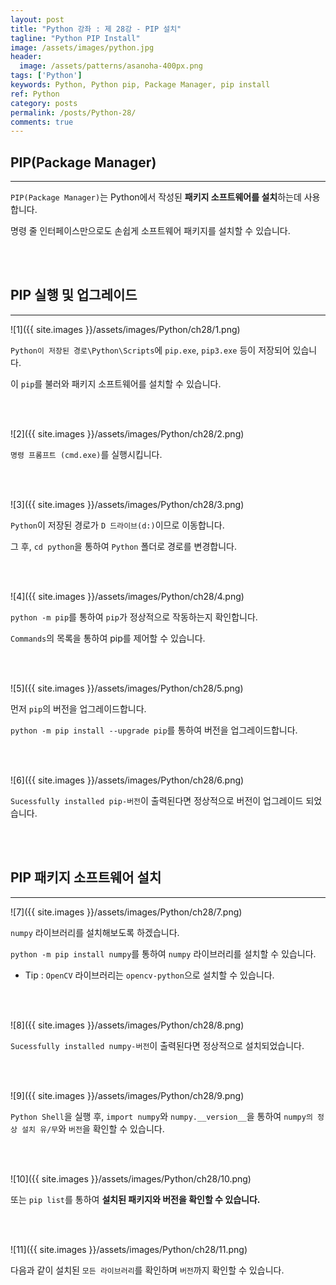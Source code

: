```yaml
---
layout: post
title: "Python 강좌 : 제 28강 - PIP 설치"
tagline: "Python PIP Install"
image: /assets/images/python.jpg
header:
  image: /assets/patterns/asanoha-400px.png
tags: ['Python']
keywords: Python, Python pip, Package Manager, pip install
ref: Python
category: posts
permalink: /posts/Python-28/
comments: true
---
```


## PIP(Package Manager) ##
----------

`PIP(Package Manager)`는 Python에서 작성된 **패키지 소프트웨어를 설치**하는데 사용합니다.

명령 줄 인터페이스만으로도 손쉽게 소프트웨어 패키지를 설치할 수 있습니다.

<br>
<br>

## PIP 실행 및 업그레이드 ##
----------

![1]({{ site.images }}/assets/images/Python/ch28/1.png)

`Python이 저장된 경로\Python\Scripts`에 `pip.exe`, `pip3.exe` 등이 저장되어 있습니다.

이 `pip`를 불러와 패키지 소프트웨어를 설치할 수 있습니다.

<br>
<br>

![2]({{ site.images }}/assets/images/Python/ch28/2.png)

`명령 프롬프트 (cmd.exe)`를 실행시킵니다.

<br>
<br>

![3]({{ site.images }}/assets/images/Python/ch28/3.png)

`Python`이 저장된 경로가 `D 드라이브(d:)`이므로  이동합니다.

그 후, `cd python`을 통하여 `Python` 폴더로 경로를 변경합니다.

<br>
<br>

![4]({{ site.images }}/assets/images/Python/ch28/4.png)

`python -m pip`를 통하여 `pip`가 정상적으로 작동하는지 확인합니다.

`Commands`의 목록을 통하여 pip를 제어할 수 있습니다.

<br>
<br>

![5]({{ site.images }}/assets/images/Python/ch28/5.png)

먼저 `pip`의 버전을 업그레이드합니다.

`python -m pip install --upgrade pip`를 통하여 버전을 업그레이드합니다.

<br>
<br>

![6]({{ site.images }}/assets/images/Python/ch28/6.png)

`Sucessfully installed pip-버전`이 출력된다면 정상적으로 버전이 업그레이드 되었습니다.

<br>
<br>

## PIP 패키지 소프트웨어 설치 ##
----------

![7]({{ site.images }}/assets/images/Python/ch28/7.png)

`numpy` 라이브러리를 설치해보도록 하겠습니다.

`python -m pip install numpy`를 통하여 `numpy` 라이브러리를 설치할 수 있습니다.

* Tip : `OpenCV` 라이브러리는 `opencv-python`으로 설치할 수 있습니다.

<br>
<br>

![8]({{ site.images }}/assets/images/Python/ch28/8.png)

`Sucessfully installed numpy-버전`이 출력된다면 정상적으로 설치되었습니다.

<br>
<br>

![9]({{ site.images }}/assets/images/Python/ch28/9.png)

`Python Shell`을 실행 후, `import numpy`와 `numpy.__version__`을 통하여 `numpy의 정상 설치 유/무`와 `버전`을 확인할 수 있습니다.

<br>
<br>

![10]({{ site.images }}/assets/images/Python/ch28/10.png)

또는 `pip list`를 통하여 **설치된 패키지와 버전을 확인할 수 있습니다.**

<br>
<br>

![11]({{ site.images }}/assets/images/Python/ch28/11.png)

다음과 같이 설치된 `모든 라이브러리`를 확인하며 `버전`까지 확인할 수 있습니다.
